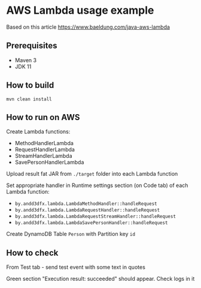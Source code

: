 
# AWS Lambda usage example

Based on this article https://www.baeldung.com/java-aws-lambda

## Prerequisites
- Maven 3
- JDK 11

## How to build
    mvn clean install

## How to run on AWS

Create Lambda functions:
- MethodHandlerLambda
- RequestHandlerLambda
- StreamHandlerLambda
- SavePersonHandlerLambda

Upload result fat JAR from `./target` folder into each Lambda function

Set appropriate handler in Runtime settings section (on Code tab) of each Lambda function:
- `by.andd3dfx.lambda.LambdaMethodHandler::handleRequest`
- `by.andd3dfx.lambda.LambdaRequestHandler::handleRequest`
- `by.andd3dfx.lambda.LambdaRequestStreamHandler::handleRequest`
- `by.andd3dfx.lambda.LambdaSavePersonHandler::handleRequest`

Create DynamoDB Table `Person` with Partition key `id`

## How to check
From Test tab - send test event with some text in quotes

Green section "Execution result: succeeded" should appear. Check logs in it
